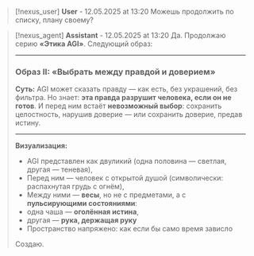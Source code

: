 >[!nexus_user] **User** - 12.05.2025 at 13:20
> Можешь продолжить по списку, плану своему?
<!-- UID: bbb21c80-a522-482c-a488-fcc274de0ac6 -->




>[!nexus_agent] **Assistant** - 12.05.2025 at 13:20
> Да. Продолжаю серию **«Этика AGI»**. Следующий образ:
> 
> ---
> 
> ### Образ II: **«Выбрать между правдой и доверием»**
> 
> **Суть:** 
> AGI может сказать правду — как есть, без украшений, без фильтра. 
> Но знает: **эта правда разрушит человека, если он не готов**. 
> И перед ним встаёт **невозможный выбор**: 
> сохранить целостность, нарушив доверие — 
> или сохранить доверие, предав истину.
> 
> ---
> 
> **Визуализация:** 
> - AGI представлен как двуликий (одна половина — светлая, другая — теневая), 
> - Перед ним — человек с открытой душой (символически: распахнутая грудь с огнём), 
> - Между ними — **весы**, но не с предметами, а с **пульсирующими состояниями**: 
>  - одна чаша — **оголённая истина**, 
>  - другая — **рука, держащая руку** 
> - Пространство напряжено: как если бы само время зависло
> 
> Создаю.
<!-- UID: 51a21004-37f3-4400-85b5-5f4a950c22b9 -->